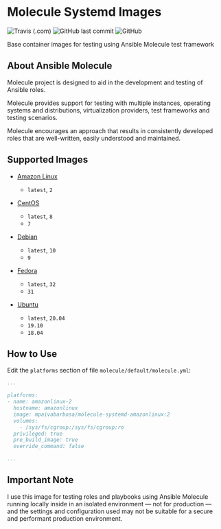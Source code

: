 # Molecule Systemd Images

![Travis (.com)](https://img.shields.io/travis/com/marciopaiva/molecule-systemd-images)
![GitHub last commit](https://img.shields.io/github/last-commit/marciopaiva/molecule-systemd-images)
![GitHub](https://img.shields.io/github/license/marciopaiva/molecule-systemd-images)

Base container images for testing using Ansible Molecule test framework

## About Ansible Molecule

Molecule project is designed to aid in the development and testing of Ansible roles.

Molecule provides support for testing with multiple instances, operating systems and distributions, virtualization providers, test frameworks and testing scenarios.

Molecule encourages an approach that results in consistently developed roles that are well-written, easily understood and maintained.

## Supported Images

  * [Amazon Linux](https://hub.docker.com/r/mpaivabarbosa/molecule-systemd-amazonlinux)
    *  `latest`, `2`
  
  * [CentOS](https://hub.docker.com/r/mpaivabarbosa/molecule-systemd-centos)
    * `latest`, `8`
    * `7`

  * [Debian](https://hub.docker.com/r/mpaivabarbosa/molecule-systemd-debian)
    * `latest`, `10`
    * `9`

  * [Fedora](https://hub.docker.com/r/mpaivabarbosa/molecule-systemd-fedora)
    * `latest`, `32`
    * `31`

  * [Ubuntu](https://hub.docker.com/r/mpaivabarbosa/molecule-systemd-ubuntu)
    * `latest`, `20.04`
    * `19.10`
    * `18.04`

## How to Use

Edit the `platforms` section of file `molecule/default/molecule.yml`:

``` yml
...

platforms:
- name: amazonlinux-2
  hostname: amazonlinux
  image: mpaivabarbosa/molecule-systemd-amazonlinux:2
  volumes:
    - /sys/fs/cgroup:/sys/fs/cgroup:ro
  privileged: true
  pre_build_image: true
  override_command: false

...
```

## Important Note

I use this image for testing roles and playbooks using Ansible Molecule running locally inside in an isolated environment — not for production — and the settings and configuration used may not be suitable for a secure and performant production environment.
